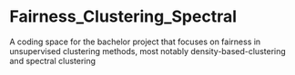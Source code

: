 # Fairness_Clustering_Spectral
A coding space for the bachelor project that focuses on fairness in unsupervised clustering methods, most notably density-based-clustering and spectral clustering
